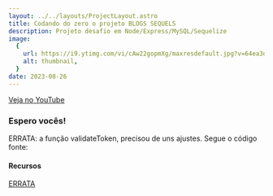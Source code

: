 ```yaml
---
layout: ../../layouts/ProjectLayout.astro
title: Codando do zero o projeto BLOGS SEQUELS
description: Projeto desafio em Node/Express/MySQL/Sequelize
image:
  {
    url: https://i9.ytimg.com/vi/cAw22gopmXg/maxresdefault.jpg?v=64ea3df4&sqp=CJjO2rAG&rs=AOn4CLA2sHiK7yk_BSjQqi3VvYA5RtYiag,
    alt: thumbnail,
  }
date: 2023-08-26
---
```


[Veja no YouTube](https://youtube.com/live/cAw22gopmXg)

### Espero vocês!

ERRATA: a função validateToken, precisou de uns ajustes. Segue o código fonte:


#### Recursos

[ERRATA](https://1drv.ms/i/s!Amwr1JQdALuIlOAVzI220kzT7Vz5Og?e=2Mttdz)
